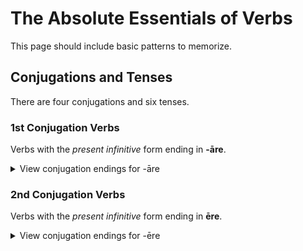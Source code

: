 # The Absolute Essentials of Verbs

This page should include basic patterns to memorize.

## Conjugations and Tenses

There are four conjugations and six tenses.

### 1st Conjugation Verbs

Verbs with the _present infinitive_ form ending in **-āre**.

<details>
  <summary>View conjugation endings for -āre</summary>

  <table>
    <thead>
      <tr>
        <th colspan="2"></th>
        <th >Present Indicative</th>
        <th>Future Indicative</th>
        <th>Imperfect Indicative</th>
      </tr>
      <tr>
        <th colspan="2"></th>
        <th>am</th>
        <th>will</th>
        <th>was</th>
      </tr>
    </thead>
    <tbody>
      <tr>
        <td rowspan="3">Sg.</td>
        <td>1<sup>st</sup></td>
        <td>-ō</td>
        <td>-ābō</td>
        <td>-ābam</td>
      </tr>
      <tr>
        <td>2<sup>nd</sup></td>
        <td>-ās</td>
        <td>-ābis</td>
        <td>-ābas</td>
      </tr>
      <tr>
        <td>3<sup>rd</sup></td>
        <td>-at</td>
        <td>-ābit</td>
        <td>-ābat</td>
      </tr>
      <tr>
        <td rowspan="3">Pl.</td>
        <td>1<sup>st</sup></td>
        <td>-āmus</td>
        <td>-ābimus</td>
        <td>-ābamus</td>
      </tr>
      <tr>
        <td>2<sup>nd</sup></td>
        <td>-ātis</td>
        <td>-ābitis</td>
        <td>-ābatis</td>
      </tr>
      <tr>
        <td>3<sup>rd</sup></td>
        <td>-ant</td>
        <td>-ābunt</td>
        <td>-ābant</td>
      </tr>
      </tr>
    </tbody>
  </table>
</details>

### 2nd Conjugation Verbs

Verbs with the _present infinitive_ form ending in **ēre**.

<details>
  <summary>View conjugation endings for -ēre</summary>

  <table>
    <thead>
      <tr>
        <th colspan="2"></th>
        <th>Present Indicative</th>
        <th>Future Indicative</th>
        <th>Imperfect Indicative</th>
      </tr>
      <tr>
        <th colspan="2"></th>
        <th>am</th>
        <th>will</th>
        <th>was</th>
      </tr>
    </thead>
    <tbody>
      <tr>
        <td rowspan="3">Sg.</td>
        <td>1<sup>st</sup></td>
        <td>-ō</td>
        <td>-ābō</td>
        <td>-ābam</td>
      </tr>
      <tr>
        <td>2<sup>nd</sup></td>
        <td>-ās</td>
        <td>-ābis</td>
        <td>-ābas</td>
      </tr>
      <tr>
        <td>3<sup>rd</sup></td>
        <td>-at</td>
        <td>-ābit</td>
        <td>-ābat</td>
      </tr>
      <tr>
        <td rowspan="3">Pl.</td>
        <td>1<sup>st</sup></td>
        <td>-āmus</td>
        <td>-ābimus</td>
        <td>-ābamus</td>
      </tr>
      <tr>
        <td>2<sup>nd</sup></td>
        <td>-ātis</td>
        <td>-ābitis</td>
        <td>-ābatis</td>
      </tr>
      <tr>
        <td>3<sup>rd</sup></td>
        <td>-ant</td>
        <td>-ābunt</td>
        <td>-ābant</td>
      </tr>
      </tr>
    </tbody>
  </table>
</details>

<br />

